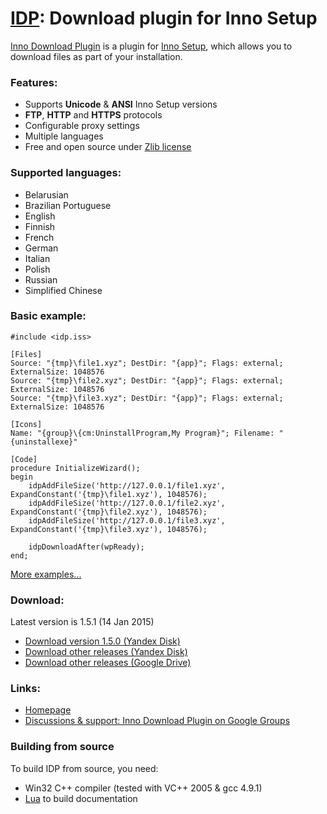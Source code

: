 # [IDP](https://mitrichsoftware.wordpress.com/inno-setup-tools/inno-download-plugin): Download plugin for Inno Setup #

[Inno Download Plugin](https://mitrichsoftware.wordpress.com/inno-setup-tools/inno-download-plugin) is a plugin for [Inno Setup](http://www.jrsoftware.org/isinfo.php), which allows you to download files as part of your installation.

### Features: ###

* Supports **Unicode** & **ANSI** Inno Setup versions
* **FTP**, **HTTP** and **HTTPS** protocols
* Configurable proxy settings
* Multiple languages
* Free and open source under [Zlib license](http://opensource.org/licenses/Zlib)

### Supported languages: ###

* Belarusian
* Brazilian Portuguese
* English
* Finnish
* French
* German
* Italian
* Polish
* Russian
* Simplified Chinese

### Basic example: ###

```
#include <idp.iss>

[Files]
Source: "{tmp}\file1.xyz"; DestDir: "{app}"; Flags: external; ExternalSize: 1048576
Source: "{tmp}\file2.xyz"; DestDir: "{app}"; Flags: external; ExternalSize: 1048576
Source: "{tmp}\file3.xyz"; DestDir: "{app}"; Flags: external; ExternalSize: 1048576

[Icons]
Name: "{group}\{cm:UninstallProgram,My Program}"; Filename: "{uninstallexe}"

[Code]
procedure InitializeWizard();
begin
    idpAddFileSize('http://127.0.0.1/file1.xyz', ExpandConstant('{tmp}\file1.xyz'), 1048576);
    idpAddFileSize('http://127.0.0.1/file2.xyz', ExpandConstant('{tmp}\file2.xyz'), 1048576);
    idpAddFileSize('http://127.0.0.1/file3.xyz', ExpandConstant('{tmp}\file3.xyz'), 1048576);

    idpDownloadAfter(wpReady);
end;
```

[More examples...](./tree/master/examples)

### Download: ###

Latest version is 1.5.1 (14 Jan 2015)

* [Download version 1.5.0 (Yandex Disk)](https://yadi.sk/d/B1GXlnwXdxggz)
* [Download other releases (Yandex Disk)](https://yadi.sk/d/y1tTqndxVf7Uh)
* [Download other releases (Google Drive)](https://drive.google.com/folderview?id=0Bzw1xBVt0mokSXZrUEFIanV4azA&usp=sharing#list)

### Links: ###

* [Homepage](https://mitrichsoftware.wordpress.com/inno-setup-tools/inno-download-plugin)
* [Discussions & support: Inno Download Plugin on Google Groups](https://groups.google.com/forum/#!forum/inno-download-plugin)

### Building from source ###

To build IDP from source, you need:

* Win32 C++ compiler (tested with VC++ 2005 & gcc 4.9.1)
* [Lua](http://lua.org) to build documentation
